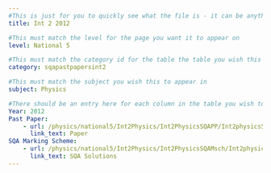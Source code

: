 ```yaml
---
#This is just for you to quickly see what the file is - it can be anything you want
title: Int 2 2012

#This must match the level for the page you want it to appear on
level: National 5

#This must match the category id for the table the table you wish this to appear in
category: sqapastpapersint2

#This must match the subject you wish this to appear in
subject: Physics

#There should be an entry here for each column in the table you wish to populate:
Year: 2012
Past Paper:
    - url: /physics/national5/Int2Physics/Int2PhysicsSQAPP/Int2physicsSQApp2012.pdf
      link_text: Paper
SQA Marking Scheme:
    - url: /physics/national5/Int2Physics/Int2PhysicsSQAMsch/Int2physicsSQAmsch2012.pdf
      link_text: SQA Solutions
---
```


